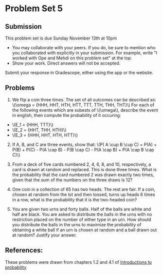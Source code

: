 # Problem Set 5

## Submission

This problem set is due Sunday November 13th at 10pm

- You may collaborate with your peers. If you do, be sure to mention who you 
  collaborated with explicitly in your submission. For example, write "I worked
  with Ope and Mehdi on this problem set" at the top.
- Show your work. Direct answers will not be accepted.

Submit your response in Gradescope, either using the app or the website.

## Problems


1. We flip a coin three times. The set of all outcomes can be described as:
\\(\omega = \{HHH, HHT, HTH, HTT, TTT, TTH, THH, THT\}\\)
For each of the following events which are subests of \\(\omega\\), describe the event in english, then compute the probability of it occuring:
  - \\(E_1 = \{HHH, TTT\}\\)
  - \\(E_2 = \{HHT, THH, HTH\}\\)
  - \\(E_3 = \{HHH, HHT, HTH, HTT\}\\)

2. If A, B, and C are three events, show that:
\\(P( A \cup B \cup C) = P(A) + P(B) + P(C) - P(A \cap B) - P(B \cap C) - P(A \cap B) + P(A \cap B \cap C)\\)

3. From a deck of five cards numbered 2, 4, 6, 8, and 10, respectively, a card is drawn at random and replaced. This is done three times. What is the probability that the card numbered 2 was drawn exactly two times, given that the sum of the numbers on the three draws is 12?

4. One coin in a collection of 65 has two heads. The rest are fair. If a coin, chosen at random from the lot and then tossed, turns up heads 6 times in a row, what is the probability that it is the two-headed coin? 

5. You are given two urns and forty balls. Half of the balls are white and half are black. You are asked to distribute the balls in the urns with no restriction placed on the number of either type in an urn. How should you distribute the balls in the urns to maximize the probability of obtaining a white ball if an urn is chosen at random and a ball drawn out at random? Justify your answer.

## References: 

These problems were drawn from chapters 1.2 and 4.1 of [Introductions to probability](https://open.umn.edu/opentextbooks/textbooks/21)
